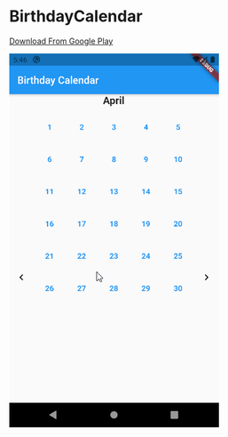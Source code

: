 # BirthdayCalendar

[Download From Google Play](https://play.google.com/store/apps/details?id=com.tomerpacific.birthday_calendar)

![Gif of Application](https://github.com/TomerPacific/BirthdayCalendar/blob/main/m6caS1enbO.gif?raw=true)
